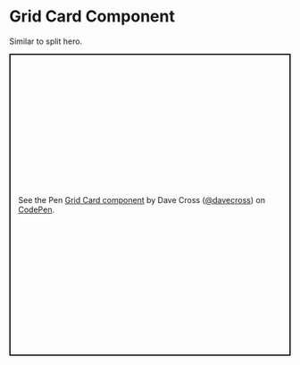 # Grid Card Component  
  
Similar to split hero.  
  
<p class="codepen" data-height="540" data-theme-id="0" data-default-tab="result" data-user="davecross" data-slug-hash="bfe14fbd0d01f91a7c8a337f64d24d96" style="height: 540px; box-sizing: border-box; display: flex; align-items: center; justify-content: center; border: 2px solid black; margin: 1em 0; padding: 1em;" data-pen-title="Grid Card component">
  <span>See the Pen <a href="https://codepen.io/davecross/pen/bfe14fbd0d01f91a7c8a337f64d24d96/">
  Grid Card component</a> by Dave Cross (<a href="https://codepen.io/davecross">@davecross</a>)
  on <a href="https://codepen.io">CodePen</a>.</span>
</p>

<codepen/>
